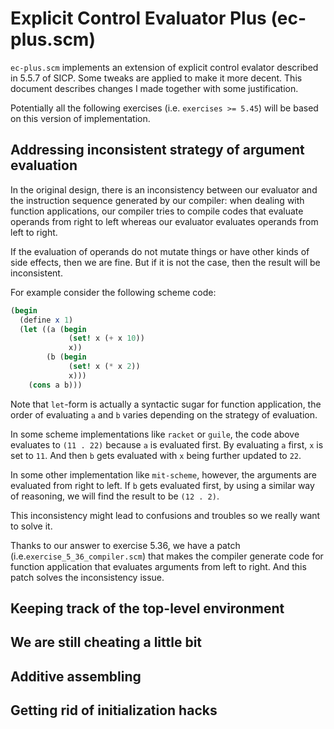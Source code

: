 # Explicit Control Evaluator Plus (ec-plus.scm)

`ec-plus.scm` implements an extension of explicit control evalator
described in 5.5.7 of SICP. Some tweaks are applied to make it more decent.
This document describes changes I made together with some justification.

Potentially all the following exercises (i.e. `exercises >= 5.45`) will
be based on this version of implementation.

## Addressing inconsistent strategy of argument evaluation

In the original design, there is an inconsistency between
our evaluator and the instruction sequence generated by our compiler:
when dealing with function applications, our compiler tries to compile codes
that evaluate operands from right to left whereas our evaluator evaluates
operands from left to right.

If the evaluation of operands do not mutate things or have other kinds of side effects,
then we are fine. But if it is not the case, then the result will be inconsistent.

For example consider the following scheme code:

```scheme
(begin
  (define x 1)
  (let ((a (begin
             (set! x (+ x 10))
             x))
        (b (begin
             (set! x (* x 2))
             x)))
    (cons a b)))
```

Note that `let`-form is actually a syntactic sugar for function application,
the order of evaluating `a` and `b` varies depending on the strategy of evaluation.

In some scheme implementations like `racket` or `guile`, the code above
evaluates to `(11 . 22)` because `a` is evaluated first. By evaluating `a`
first, `x` is set to `11`. And then `b` gets evaluated with `x` being further
updated to `22`.

In some other implementation like `mit-scheme`, however, the arguments
are evaluated from right to left. If `b` gets evaluated first, by using
a similar way of reasoning, we will find the result to be `(12 . 2)`.

This inconsistency might lead to confusions and troubles so we really want to solve it.

Thanks to our answer to exercise 5.36,
we have a patch (i.e.`exercise_5_36_compiler.scm`) that makes the compiler
generate code for function application that evaluates arguments from left
to right. And this patch solves the inconsistency issue.

## Keeping track of the top-level environment



## We are still cheating a little bit


## Additive assembling


## Getting rid of initialization hacks


